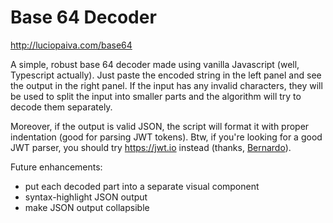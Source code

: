 # Base 64 Decoder

http://luciopaiva.com/base64

A simple, robust base 64 decoder made using vanilla Javascript (well, Typescript actually). Just paste the encoded
string in the left panel and see the output in the right panel. If the input has any invalid characters, they will be
used to split the input into smaller parts and the algorithm will try to decode them separately.

Moreover, if the output is valid JSON, the script will format it with proper indentation (good for parsing JWT tokens). Btw, if you're looking for a good JWT parser, you should try https://jwt.io instead (thanks, [Bernardo](https://github.com/bernardopacheco)).

Future enhancements:

- put each decoded part into a separate visual component
- syntax-highlight JSON output
- make JSON output collapsible
